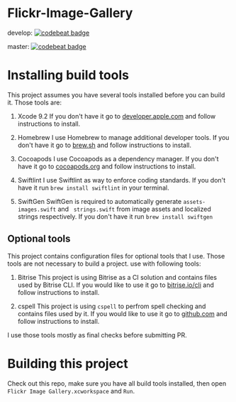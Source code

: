 # Flickr-Image-Gallery
develop: [![codebeat badge](https://codebeat.co/badges/a5efa1b3-10b2-4f92-a799-60a37d73247f)](https://codebeat.co/projects/github-com-jtomanik-flickr-image-gallery-develop)

master: [![codebeat badge](https://codebeat.co/badges/c3eb8333-107d-4c4a-818d-062e0c9056a1)](https://codebeat.co/projects/github-com-jtomanik-flickr-image-gallery-master)

# Installing build tools
This project assumes you have several tools installed before you can build it. Those tools are:

1. Xcode 9.2
If you don't have it go to [developer.apple.com](https://developer.apple.com/xcode/) and follow instructions to install.

2. Homebrew
I use Homebrew to manage additional developer tools.
If you don't have it go to [brew.sh](https://brew.sh/) and follow instructions to install.

3. Cocoapods
I use Cocoapods as a dependency manager.
If you don't have it go to [cocoapods.org](https://cocoapods.org/) and follow instructions to install.

4. Swiftlint
I use Swiftlint as way to enforce coding standards.
If you don't have it run `brew install swiftlint` in your terminal.

5. SwiftGen
SwiftGen is required to automatically generate `assets-images.swift` and ` strings.swift` from image assets and localized strings respectively.
If you don't have it run `brew install swiftgen`

## Optional tools
This project contains configuration files for optional tools that I use. Those tools are not necessary to build a project.
use with following tools:

1. Bitrise
This project is using Bitrise as a CI solution and contains files used by Bitrise CLI.
If you would like to use it go to [bitrise.io/cli](https://www.bitrise.io/cli) and follow instructions to install.

2. cspell
This project is using `cspell` to perfrom spell checking and contains files used by it.
If you would like to use it go to [github.com](https://github.com/Jason3S/cspell) and follow instructions to install.

I use those tools mostly as final checks before submitting PR.

# Building this project
Check out this repo, make sure you have all build tools installed,  then open `Flickr Image Gallery.xcworkspace` and `Run`.

